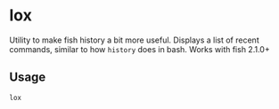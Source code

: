 lox
===

Utility to make fish history a bit more useful. Displays a list of recent commands, similar to how `history` does in bash. Works with fish 2.1.0+

## Usage
  
    lox 

